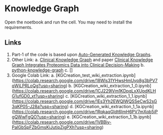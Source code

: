 # Knowledge Graph
Open the noetbook and run the cell.
You may need to install the requirements.


## Links
1. Part-1 of the code is based upon [Auto-Generated Knowledge Graphs](https://towardsdatascience.com/auto-generated-knowledge-graphs-92ca99a81121).
2. Other Link: a. [Clinical Knowledge Graph](https://github.com/MannLabs/CKG) and paper [Clinical Knowledge Graph Integrates Proteomics Data into Clinical Decision-Making](https://www.biorxiv.org/content/10.1101/2020.05.09.084897v1)
               b. [python-knowledge-graph](https://github.com/bdmarius/python-knowledge-graph/blob/master/knowledgegraph.py)
               c. []
3. Google Colab Link: a. [KGCreation_test_wiki_extraction.ipynb] (https://colab.research.google.com/drive/18Wls31YHwsHmUyp8g3bPV7qWjLPRLoQg?usp=sharing)
                      b. [KGCreation_wiki_extraction_1_0.ipynb] (https://colab.research.google.com/drive/1CJ229lVm1KDpqLxXUpdKLHG1ufGD0_xt?usp=sharing)
                      c. [KGCreation_wiki_extraction_1_1.ipynb] (https://colab.research.google.com/drive/1Es3Yh2EWQIWQSSeCwS2sG3qKP05-J28a?usp=sharing)
                      d. [KGCreation_wiki_extraction_1_1a.ipynb] (https://colab.research.google.com/drive/1RqkaqGldt6ImH6PV7mXqb5iPgQWwFgQO?usp=sharing)
                      e. [KGCreation_wiki_extraction_1_1b.ipynb] (https://colab.research.google.com/drive/1VBBiy-PaIGbSpFZbGmsKiJutipZjgPXh?usp=sharing)
